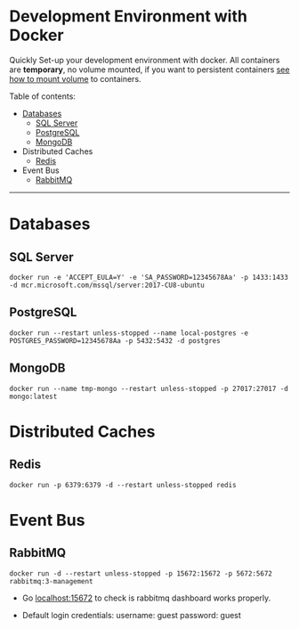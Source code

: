 # Development Environment with Docker
Quickly Set-up your development environment with docker. All containers are **temporary**, no volume mounted, if you want to persistent containers [see how to mount volume](https://docs.docker.com/storage/volumes/) to containers.

Table of contents:

- [Databases](#databases)
  - [SQL Server](#sql-server)
  - [PostgreSQL](#postgresql)
  - [MongoDB](#mongodb)
- Distributed Caches
  - [Redis](#redis)
- Event Bus
  - [RabbitMQ](#rabbitmq)

---
# Databases

## SQL Server
```shell
docker run -e 'ACCEPT_EULA=Y' -e 'SA_PASSWORD=12345678Aa' -p 1433:1433 -d mcr.microsoft.com/mssql/server:2017-CU8-ubuntu
```

## PostgreSQL
```shell
docker run --restart unless-stopped --name local-postgres -e POSTGRES_PASSWORD=12345678Aa -p 5432:5432 -d postgres
```

## MongoDB
```shell
docker run --name tmp-mongo --restart unless-stopped -p 27017:27017 -d mongo:latest
```

# Distributed Caches

## Redis

```shell
docker run -p 6379:6379 -d --restart unless-stopped redis
```

# Event Bus

## RabbitMQ

```shell
docker run -d --restart unless-stopped -p 15672:15672 -p 5672:5672 rabbitmq:3-management
```

 - Go [localhost:15672](http://localhost:15672) to check is rabbitmq dashboard works properly.

- Default login credentials: username: guest password: guest
